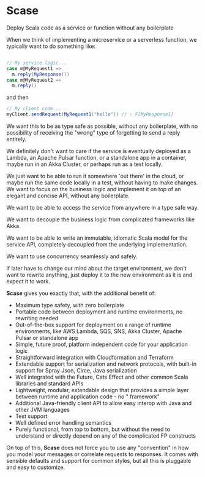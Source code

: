 # Scase

Deploy Scala code as a service or function without any boilerplate

When we think of implementing a microservice or a serverless function, we typically want to do something like:

```scala

// My service logic...
case m@MyRequest1 =>
  m.reply(MyResponse())
case m@MyRequest2 =>
  m.reply()
```

and then

```scala
// My client code...
myClient.sendRequest(MyRequest1("hello")) // : F[MyResponse1]
```

We want this to be as type safe as possible, without any boilerplate, with no possibility of receiving the "wrong"
type of forgetting to send a reply entirely.

We definitely don't want to care if the service is eventually deployed as a Lambda, an Apache Pulsar function, or a
standalone app in a container, maybe run in an Akka Cluster, or perhaps run as a test locally.

We just want to be able to run it somewhere 'out there' in the cloud, or maybe run the same code locally in a test,
without having to make changes. We want to focus on the business logic and implement it on top of an elegant and concise
API, without any boilerplate.

We want to be able to access the service from anywhere in a type safe way.

We want to decouple the business logic from complicated frameworks like Akka.

We want to be able to write an immutable, idiomatic Scala model for the service API, completely decoupled from the
underlying implementation.

We want to use concurrency seamlessly and safely.

If later have to change our mind about the target environment, we don't want to rewrite anything, just deploy it to the
new environment as it is and expect it to work.

**Scase** gives you exactly that, with the additional benefit of:

* Maximum type safety, with zero boilerplate
* Portable code between deployment and runtime environments, no rewriting needed
* Out-of-the-box support for deployment on a range of runtime environments, like AWS Lambda, SQS, SNS, Akka Cluster,
  Apache Pulsar or standalone app
* Simple, future proof, platform independent code for your application logic
* Straightforward integration with Cloudformation and Terraform
* Extendable support for serialization and network protocols, with built-in support for Spray Json, Circe, Java
  serialization
* Well integrated with the Future, Cats Effect and other common Scala libraries and standard APIs
* Lightweight, modular, extendable design that provides a simple layer between runtime and application code - no "
  framework"
* Additional Java-friendly client API to allow easy interop with Java and other JVM languages
* Test support
* Well defined error handling semantics
* Purely functional, from top to bottom, but without the need to understand or directly depend on any of the complicated
  FP constructs

On top of this, **Scase** does not force you to use any "convention" in how you model your messages or correlate
requests to responses. It comes with sensible defaults and support for common styles, but all this is pluggable and easy
to customize. 
